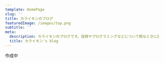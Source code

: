 ```yaml
---
template: HomePage
slug: ''
title: カライモンのブログ
featuredImage: /images/top.png
subtitle: ''
meta:
  description: カライモンのブログです。投資やプログラミングなどについて暇なときに投稿していこうと思います。
  title: カライモン's blog
---
```

作成中
